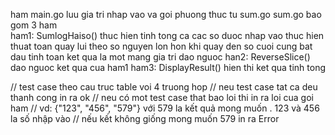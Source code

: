 ham main.go luu gia tri nhap vao va goi phuong thuc tu sum.go
sum.go bao gom 3 ham  
ham1: SumlogHaiso() thuc hien tinh tong ca cac so duoc nhap vao
thuc hien thuat toan quay lui theo so nguyen lon hon
khi quay den so cuoi cung bat dau tinh toan
ket qua la mot mang gia tri dao nguoc
han2: ReverseSlice() dao nguoc ket qua cua ham1
ham3: DisplayResult() hien thi ket qua tinh tong

// test case theo cau truc table voi 4 truong hop
// neu test case tat ca deu thanh cong in ra ok
// neu có mot test case that bao loi thi in ra loi cua goi ham
// vd: {"123", "456", "579"} với 579 la kết quả mong muốn . 123 và 456 la số nhập vào
// nếu kết không giống mong muốn 579 in ra Error

